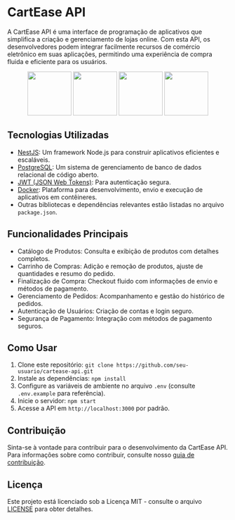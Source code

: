 # CartEase API

A CartEase API é uma interface de programação de aplicativos que simplifica a criação e gerenciamento de lojas online. Com esta API, os desenvolvedores podem integrar facilmente recursos de comércio eletrônico em suas aplicações, permitindo uma experiência de compra fluida e eficiente para os usuários.

<div align="center">
  <img width="100" src="https://cdn.jsdelivr.net/gh/devicons/devicon/icons/nestjs/nestjs-plain.svg" />
  <img width="100" src="https://cdn.jsdelivr.net/gh/devicons/devicon/icons/postgresql/postgresql-plain-wordmark.svg" />
  <img width="100" src="https://cdn.jsdelivr.net/gh/devicons/devicon/icons/nodejs/nodejs-plain-wordmark.svg"> 
  <img width="100" src="https://cdn.jsdelivr.net/gh/devicons/devicon/icons/docker/docker-original.svg" />
</div>

## Tecnologias Utilizadas

- [NestJS](https://nestjs.com/): Um framework Node.js para construir aplicativos eficientes e escaláveis.
- [PostgreSQL](https://www.postgresql.org/): Um sistema de gerenciamento de banco de dados relacional de código aberto.
- [JWT (JSON Web Tokens)](https://jwt.io/): Para autenticação segura.
- [Docker](https://www.docker.com/): Plataforma para desenvolvimento, envio e execução de aplicativos em contêineres.
- Outras bibliotecas e dependências relevantes estão listadas no arquivo `package.json`.

## Funcionalidades Principais

- Catálogo de Produtos: Consulta e exibição de produtos com detalhes completos.
- Carrinho de Compras: Adição e remoção de produtos, ajuste de quantidades e resumo do pedido.
- Finalização de Compra: Checkout fluido com informações de envio e métodos de pagamento.
- Gerenciamento de Pedidos: Acompanhamento e gestão do histórico de pedidos.
- Autenticação de Usuários: Criação de contas e login seguro.
- Segurança de Pagamento: Integração com métodos de pagamento seguros.

## Como Usar

1. Clone este repositório: `git clone https://github.com/seu-usuario/cartease-api.git`
2. Instale as dependências: `npm install`
3. Configure as variáveis de ambiente no arquivo `.env` (consulte `.env.example` para referência).
4. Inicie o servidor: `npm start`
5. Acesse a API em `http://localhost:3000` por padrão.

## Contribuição

Sinta-se à vontade para contribuir para o desenvolvimento da CartEase API. Para informações sobre como contribuir, consulte nosso [guia de contribuição](CONTRIBUTING.md).

## Licença

Este projeto está licenciado sob a Licença MIT - consulte o arquivo [LICENSE](LICENSE) para obter detalhes.
